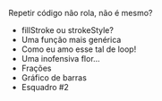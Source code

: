 
Repetir código não rola, não é mesmo?

- fillStroke ou strokeStyle?
- Uma função mais genérica
- Como eu amo esse tal de loop!
- Uma inofensiva flor...
- Frações
- Gráfico de barras
- Esquadro #2
